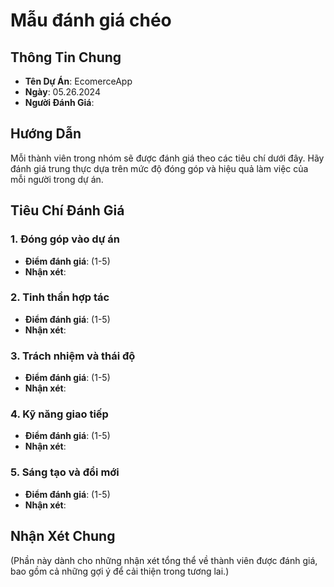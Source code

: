 
# Mẫu đánh giá chéo

## Thông Tin Chung
- **Tên Dự Án**: EcomerceApp
- **Ngày**: 05.26.2024
- **Người Đánh Giá**: 

## Hướng Dẫn
Mỗi thành viên trong nhóm sẽ được đánh giá theo các tiêu chí dưới đây. Hãy đánh giá trung thực dựa trên mức độ đóng góp và hiệu quả làm việc của mỗi người trong dự án.

## Tiêu Chí Đánh Giá
### 1. Đóng góp vào dự án
- **Điểm đánh giá**: (1-5)
- **Nhận xét**:

### 2. Tinh thần hợp tác
- **Điểm đánh giá**: (1-5)
- **Nhận xét**:

### 3. Trách nhiệm và thái độ
- **Điểm đánh giá**: (1-5)
- **Nhận xét**:

### 4. Kỹ năng giao tiếp
- **Điểm đánh giá**: (1-5)
- **Nhận xét**:

### 5. Sáng tạo và đổi mới
- **Điểm đánh giá**: (1-5)
- **Nhận xét**:

## Nhận Xét Chung
(Phần này dành cho những nhận xét tổng thể về thành viên được đánh giá, bao gồm cả những gợi ý để cải thiện trong tương lai.)
